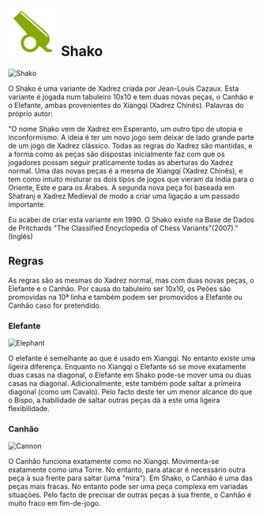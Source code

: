 # ![Shako](https://github.com/gbtami/pychess-variants/blob/master/static/icons/shako.svg) Shako

![Shako](https://github.com/gbtami/pychess-variants/blob/master/static/images/CVariantsGuide/Shako.png)

O Shako é uma variante de Xadrez criada por Jean-Louis Cazaux. Esta variante é jogada num tabuleiro 10x10 e tem duas novas peças, o Canhão e o Elefante, ambas provenientes do Xiangqi (Xadrez Chinês). Palavras do próprio autor:

"O nome Shako vem de Xadrez em Esperanto, um outro tipo de utopia e inconformismo. A ideia é ter um novo jogo sem deixar de lado grande parte de um jogo de Xadrez clássico. Todas as regras do Xadrez são mantidas, e a forma como as peças são dispostas inicialmente faz com que os jogadores possam seguir praticamente todas as aberturas do Xadrez normal. Uma das novas peças é a mesma de Xiangqi (Xadrez Chinês), e tem como intuito misturar os dois tipos de jogos que vieram da India para o Oriente, Este e para os Árabes. A segunda nova peça foi baseada em Shatranj e Xadrez Medieval de modo a criar uma ligação a um passado importante.  

Eu acabei de criar esta variante em 1990. O Shako existe na Base de Dados de Pritchards "The Classified Encyclopedia of Chess Variants"(2007)." (Inglês)

## Regras

As regras são as mesmas do Xadrez normal, mas com duas novas peças, o Elefante e o Canhão. Por causa do tabuleiro ser 10x10, os Peões são promovidas na 10ª linha e também podem ser promovidos a Elefante ou Canhão caso for pretendido.

### Elefante

![Elephant](https://github.com/gbtami/pychess-variants/blob/master/static/images/CVariantsGuide/ShakoElephant.png)

O elefante é semelhante ao que é usado em Xiangqi. No entanto existe uma ligeira diferença. Enquanto no Xiangqi o Elefante só se move exatamente duas casas na diagonal, o Elefante em Shako pode-se mover uma ou duas casas na diagonal. Adicionalmente, este também pode saltar a primeira diagonal (como um Cavalo). Pelo facto deste ter um menor alcance do que o Bispo, a habilidade de saltar outras peças dá a este uma ligeira flexibilidade.

### Canhão

![Cannon](https://github.com/gbtami/pychess-variants/blob/master/static/images/CVariantsGuide/Cannon.png)

O Canhão funciona exatamente como no Xiangqi. Movimenta-se exatamente como uma Torre. No entanto, para atacar é necessário outra peça à sua frente para saltar (uma "mira"). Em Shako, o Canhão é uma das peças mais fracas.
No entanto pode ser uma peça complexa em variadas situações. Pelo facto de precisar de outras peças à sua frente, o Canhão é muito fraco em fim-de-jogo.
